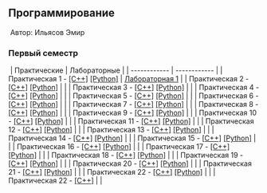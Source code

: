 ## Программирование
​
Автор: Ильясов Эмир
​
### Первый семестр
​
| Практические | Лабораторные |
| ------------ | ------------ |
| Практическая 1 - [[C++]](./Practice/01/c++/) [[Python]](./Practice/01/python/) | [Лабораторная 1](./Lab/01/ReadMe.md) |
| Практическая 2 - [[C++]](./Practice/02/c++/) [[Python]](./Practice/02/python/) |  |
| Практическая 3 - [[C++]](./Practice/03/c++/) [[Python]](./Practice/03/python/) |  |
| Практическая 4 - [[C++]](./Practice/04/c++/) [[Python]](./Practice/04/python/) |  |
| Практическая 5 - [[C++]](./Practice/05/c++/) [[Python]](./Practice/05/python/) |  |
| Практическая 6 - [[C++]](./Practice/06/c++/) [[Python]](./Practice/06/python/) |  |
| Практическая 7 - [[C++]](./Practice/07/c++/) [[Python]](./Practice/07/python/) |  |
| Практическая 8 - [[C++]](./Practice/08/c++/) [[Python]](./Practice/08/python/) |  |
| Практическая 9 - [[C++]](./Practice/09/c++/) [[Python]](./Practice/09/python/) |  |
| Практическая 10 - [[C++]](./Practice/10/c++/) [[Python]](./Practice/10/python/) |  |
| Практическая 11 - [[C++]](./Practice/11/c++/) [[Python]](./Practice/11/python/) |  |
| Практическая 12 - [[C++]](./Practice/12/c++/) [[Python]](./Practice/12/python/) |  |
| Практическая 13 - [[C++]](./Practice/13/c++/) [[Python]](./Practice/13/python/) |  |
| Практическая 14 - [[C++]](./Practice/14/c++/) [[Python]](./Practice/14/python/) |  |
| Практическая 15 - [[C++]](./Practice/15/c++/) [[Python]](./Practice/15/python/) |  |
| Практическая 16 - [[C++]](./Practice/16/c++/) [[Python]](./Practice/16/python/) |  |
| Практическая 17 - [[C++]](./Practice/17/c++/) [[Python]](./Practice/17/python/) |  |
| Практическая 18 - [[C++]](./Practice/18/c++/) [[Python]](./Practice/18/python/) |  |
| Практическая 19 - [[C++]](./Practice/19/c++/) [[Python]](./Practice/19/python/) |  |
| Практическая 20 - [[C++]](./Practice/20/c++/) [[Python]](./Practice/20/python/) |  |
| Практическая 21 - [[C++]](./Practice/21/c++/) [[Python]](./Practice/21/python/) |  |
| Практическая 22 - [[C++]](./Practice/22/c++/) [[Python]](./Practice/22/python/) |  |
| Практическая 22 - [[C++]](./Practice/23/c++/) |  |
